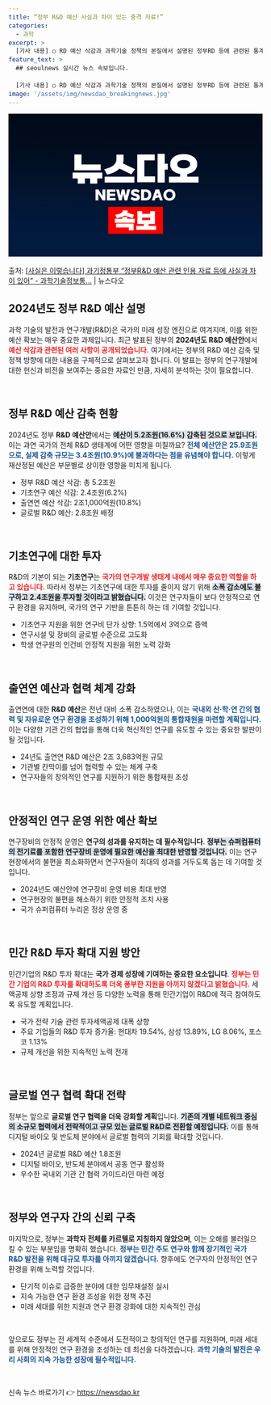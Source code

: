 ```yaml
---
title: “정부 R&D 예산 사실과 차이 있는 충격 자료!”
categories:
  - 과학
excerpt: >
  [기사 내용] ○ RD 예산 삭감과 과학기술 정책의 본질에서 설명된 정부RD 등에 관련된 통계*가 사실과 차…
feature_text: >
  ## seoulnews 실시간 뉴스 속보입니다.

  [기사 내용] ○ RD 예산 삭감과 과학기술 정책의 본질에서 설명된 정부RD 등에 관련된 통계*가 사실과 차…
image: '/assets/img/newsdao_breakingnews.jpg'
---
```


![뉴스다오 속보](/assets/img/newsdao_breakingnews.jpg)

<p>출처: <a href="https://newsdao.kr/2072" rel="dofollow">[사실은 이렇습니다] 과기정통부 “정부R&D 예산 관련 인용 자료 등에 사실과 차이 있어” - 과학기술정보통…</a> | 뉴스다오</p>

<h2 data-ke-size="size26">2024년도 정부 R&D 예산 설명</h2>

<p data-ke-size="size16">과학 기술의 발전과 연구개발(R&D)은 국가의 미래 성장 엔진으로 여겨지며, 이를 위한 예산 확보는 매우 중요한 과제입니다. 최근 발표된 정부의 <b>2024년도 R&D 예산안</b>에서 <b><span style="color: #ee2323;">예산 삭감과 관련된 여러 사항이 공개되었습니다.</span></b> 여기에서는 정부의 R&D 예산 감축 및 정책 방향에 대한 내용을 구체적으로 살펴보고자 합니다. 이 발표는 정부의 연구개발에 대한 헌신과 비전을 보여주는 중요한 자료인 만큼, 자세히 분석하는 것이 필요합니다.</p>

<p data-ke-size="size16">&nbsp;</p>

<h2 data-ke-size="size26">정부 R&D 예산 감축 현황</h2>

<p data-ke-size="size16">2024년도 정부 <b>R&D 예산안</b>에서는 <b><span style="background-color: #21538527;">예산이 5.2조원(16.6%) 감축된 것으로 보입니다.</span></b> 이는 과연 국가의 전체 R&D 생태계에 어떤 영향을 미칠까요? <b><span style="color: #1a5490;">전체 예산안은 25.9조원으로, 실제 감축 규모는 3.4조원(10.9%)에 불과하다는 점을 유념해야 합니다.</span></b> 이렇게 재산정된 예산은 부문별로 상이한 영향을 미치게 됩니다. </p>

<ul>
<li>정부 R&D 예산 삭감: 총 5.2조원</li>
<li>기초연구 예산 삭감: 2.4조원(6.2%)</li>
<li>출연연 예산 삭감: 2조1,000억원(10.8%)</li>
<li>글로벌 R&D 예산: 2.8조원 배정</li>
</ul>

<p data-ke-size="size16">&nbsp;</p>

<h2 data-ke-size="size26">기초연구에 대한 투자</h2>

<p data-ke-size="size16">R&D의 기본이 되는 <b>기초연구</b>는 <b><span style="color: #ee2323;"> 국가의 연구개발 생태계 내에서 매우 중요한 역할을 하고 있습니다.</span></b> 따라서 정부는 기초연구에 대한 투자를 줄이지 않기 위해 <b><span style="background-color: #21538527;">소폭 감소에도 불구하고 2.4조원을 투자할 것이라고 밝혔습니다.</span></b> 이것은 연구자들이 보다 안정적으로 연구 환경을 유지하며, 국가의 연구 기반을 튼튼히 하는 데 기여할 것입니다.</p>

<ul>
<li>기초연구 지원을 위한 연구비 단가 상향: 1.5억에서 3억으로 증액</li>
<li>연구시설 및 장비의 글로벌 수준으로 고도화</li>
<li>학생 연구원의 인건비 안정적 지원을 위한 노력 강화</li>
</ul>

<p data-ke-size="size16">&nbsp;</p>

<h2 data-ke-size="size26">출연연 예산과 협력 체계 강화</h2>

<p data-ke-size="size16">출연연에 대한 <b>R&D 예산</b>은 전년 대비 소폭 감소하였으나, 이는 <b><span style="color: #1a5490;">국내외 산·학·연 간의 협력 및 자유로운 연구 환경을 조성하기 위해 1,000억원의 통합재원을 마련할 계획입니다.</span></b> 이는 다양한 기관 간의 협업을 통해 더욱 혁신적인 연구를 유도할 수 있는 중요한 발판이 될 것입니다.</p>

<ul>
<li>24년도 출연연 R&D 예산은 2조 3,683억원 규모</li>
<li>기관별 칸막이를 넘어 협력할 수 있는 체계 구축</li>
<li>연구자들의 창의적인 연구를 지원하기 위한 통합재원 조성</li>
</ul>

<p data-ke-size="size16">&nbsp;</p>

<h2 data-ke-size="size26">안정적인 연구 운영 위한 예산 확보</h2>

<p data-ke-size="size16">연구장비의 안정적 운영은 <b>연구의 성과를 유지하는 데 필수적입니다</b>. <b><span style="background-color: #21538527;">정부는 슈퍼컴퓨터의 전기료를 포함한 연구장비 운영에 필요한 예산을 최대한 반영할 것입니다.</span></b> 이는 연구 현장에서의 불편을 최소화하면서 연구자들이 최대의 성과를 거두도록 돕는 데 기여할 것입니다.</p>

<ul>
<li>2024년도 예산안에 연구장비 운영 비용 최대 반영</li>
<li>연구현장의 불편을 해소하기 위한 안정적 조치 사용</li>
<li>국가 슈퍼컴퓨터 누리온 정상 운영 중</li>
</ul>

<p data-ke-size="size16">&nbsp;</p>

<h2 data-ke-size="size26">민간 R&D 투자 확대 지원 방안</h2>

<p data-ke-size="size16">민간기업의 R&D 투자 확대는 <b>국가 경제 성장에 기여하는 중요한 요소입니다</b>. <b><span style="color: #ee2323;">정부는 민간 기업의 R&D 투자를 확대하도록 더욱 풍부한 지원을 아끼지 않겠다고 밝혔습니다.</span></b> 세액공제 상향 조정과 규제 개선 등 다양한 노력을 통해 민간기업이 R&D에 적극 참여하도록 유도할 계획입니다.</p>

<ul>
<li>국가 전략 기술 관련 투자세액공제 대폭 상향</li>
<li>주요 기업들의 R&D 투자 증가율: 현대차 19.54%, 삼성 13.89%, LG 8.06%, 포스코 1.13%</li>
<li>규제 개선을 위한 지속적인 노력 전개</li>
</ul>

<p data-ke-size="size16">&nbsp;</p>

<h2 data-ke-size="size26">글로벌 연구 협력 확대 전략</h2>

<p data-ke-size="size16">정부는 앞으로 <b>글로벌 연구 협력을 더욱 강화할 계획</b>입니다. <b><span style="background-color: #21538527;">기존의 개별 네트워크 중심의 소규모 협력에서 전략적이고 규모 있는 글로벌 R&D로 전환할 예정입니다.</span></b> 이를 통해 디지털 바이오 및 반도체 분야에서 글로벌 협력의 기회를 확대할 것입니다.</p>

<ul>
<li>2024년 글로벌 R&D 예산 1.8조원</li>
<li>디지털 바이오, 반도체 분야에서 공동 연구 활성화</li>
<li>우수한 국내외 기관 간 협력 가이드라인 마련 예정</li>
</ul>

<p data-ke-size="size16">&nbsp;</p>

<h2 data-ke-size="size26"> 정부와 연구자 간의 신뢰 구축</h2>

<p data-ke-size="size16">마지막으로, 정부는 <b>과학자 전체를 카르텔로 지칭하지 않았으며</b>, 이는 오해를 불러일으킬 수 있는 부분임을 명확히 했습니다. <b><span style="color: #1a5490;">정부는 민간 주도 연구와 함께 장기적인 국가 R&D 발전을 위해 대규모 투자를 아끼지 않겠습니다.</span></b> 향후에도 연구자의 안정적인 연구 환경을 위해 노력할 것입니다.</p>

<ul>
<li>단기적 이슈로 급증한 분야에 대한 임무재설정 실시</li>
<li>지속 가능한 연구 환경 조성을 위한 정책 추진</li>
<li>미래 세대를 위한 지원과 연구 환경 강화에 대한 지속적인 관심</li>
</ul>

<p data-ke-size="size16">&nbsp;</p>

<p data-ke-size="size16">앞으로도 정부는 전 세계적 수준에서 도전적이고 창의적인 연구를 지원하며, 미래 세대를 위해 안정적인 연구 환경을 조성하는 데 최선을 다하겠습니다. <b><span style="color: #1a5490;">과학 기술의 발전은 우리 사회의 지속 가능한 성장에 필수적입니다.</span></b> </p>

<p data-ke-size="size16">&nbsp;</p>
 

신속 뉴스 바로가기 👉 <a href="https://newsdao.kr" rel="dofollow">https://newsdao.kr</a>


